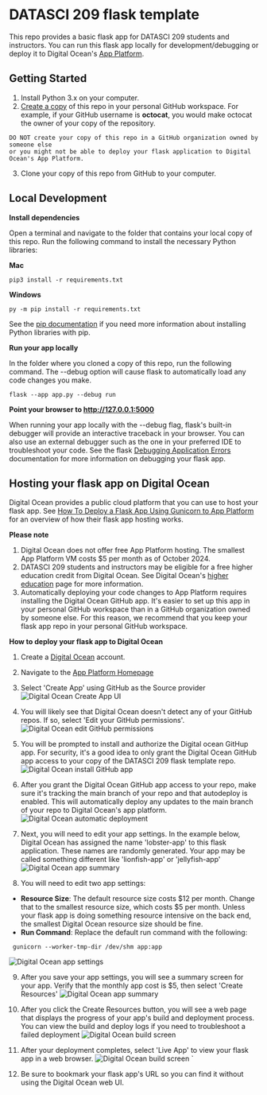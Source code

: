 # DATASCI 209 flask template

This repo provides a basic flask app for DATASCI 209 students and instructors. You can run this flask app locally for development/debugging or deploy it to Digital Ocean's [App Platform](https://www.digitalocean.com/products/app-platform).

## Getting Started

1. Install Python 3.x on your computer.
2. [Create a copy](https://docs.github.com/en/repositories/creating-and-managing-repositories/creating-a-repository-from-a-template#creating-a-repository-from-a-template) of this repo in your personal GitHub workspace. For example, if your GitHub username is **octocat**, you would make octocat the owner of your copy of the repository.
```
DO NOT create your copy of this repo in a GitHub organization owned by someone else
or you might not be able to deploy your flask application to Digital Ocean's App Platform.
```
3. Clone your copy of this repo from GitHub to your computer.

## Local Development

**Install dependencies**

Open a terminal and navigate to the folder that contains your local copy of this repo.  Run the following command to install the necessary Python libraries:

**Mac**
```
pip3 install -r requirements.txt
```

**Windows**
```
py -m pip install -r requirements.txt
```

See the [pip documentation](https://pip.pypa.io/en/stable/cli/pip_install/) if you need more information about installing Python libraries with pip.

**Run your app locally**

In the folder where you cloned a copy of this repo, run the following command.  The --debug option will cause flask to automatically load any code changes you make.

```
flask --app app.py --debug run
```

**Point your browser to http://127.0.0.1:5000**

When running your app locally with the --debug flag, flask's built-in debugger will provide an interactive traceback in your browser.  You can also use an external debugger such as the one in your preferred IDE to troubleshoot your code.  See the flask [Debugging Application Errors](https://flask.palletsprojects.com/en/stable/debugging/) documentation for more information on debugging your flask app.

## Hosting your flask app on Digital Ocean

Digital Ocean provides a public cloud platform that you can use to host your flask app.  See [How To Deploy a Flask App Using Gunicorn to App Platform](https://www.digitalocean.com/community/tutorials/how-to-deploy-a-flask-app-using-gunicorn-to-app-platform) for an overview of how their flask app hosting works.

**Please note**

1. Digital Ocean does not offer free App Platform hosting.  The smallest App Platform VM costs $5 per month as of October 2024.
2. DATASCI 209 students and instructors may be eligible for a free higher education credit from Digital Ocean.  See Digital Ocean's [higher education](https://www.digitalocean.com/landing/do-for-higher-education) page for more information.
3. Automatically deploying your code changes to App Platform requires installing the Digital Ocean GitHub app.  It's easier to set up this app in your personal GitHub workspace than in a GitHub organization owned by someone else.  For this reason, we recommend that you keep your flask app repo in your personal GitHub workspace.

**How to deploy your flask app to Digital Ocean**

1. Create a [Digital Ocean](https://www.digitalocean.com) account.

2. Navigate to the [App Platform Homepage](https://cloud.digitalocean.com/apps)

3. Select 'Create App' using GitHub as the Source provider
  ![Digital Ocean Create App UI](images/01_create_app_ui.png)

4. You will likely see that Digital Ocean doesn't detect any of your GitHub repos.  If so, select 'Edit your GitHub permissions'.
  ![Digital Ocean edit GitHub permissions](images/02_grant_github_access.png)

5. You will be prompted to install and authorize the Digital ocean GitHup app.  For security, it's a good idea to only grant the Digital Ocean GitHub app access to your copy of the DATASCI 209 flask template repo.
  ![Digital Ocean install GitHub app](images/03_install_github_app.png)

6. After you grant the Digital Ocean GitHub app access to your repo, make sure it's tracking the main branch of your repo and that autodeploy is enabled.  This will automatically deploy any updates to the main branch of your repo to Digital Ocean's app platform.
  ![Digital Ocean automatic deployment](images/04_auto_deploy.png)

7. Next, you will need to edit your app settings.  In the example below, Digital Ocean has assigned the name 'lobster-app' to this flask application.  These names are randomly generated.  Your app may be called something different like 'lionfish-app' or 'jellyfish-app'
  ![Digital Ocean app summary](images/05_edit_app.png)

8. You will need to edit two app settings:
  * **Resource Size**: The default resource size costs $12 per month. Change that to the smallest resource size, which costs $5 per month.  Unless your flask app is doing something resource intensive on the back end, the smallest Digital Ocean resource size should be fine.
  * **Run Command**: Replace the default run command with the following:
  ```
   gunicorn --worker-tmp-dir /dev/shm app:app
   ```
  ![Digital Ocean app settings](images/06_app_settings.png)

9. After you save your app settings, you will see a summary screen for your app.  Verify that the monthly app cost is $5, then select 'Create Resources'
  ![Digital Ocean app summary](images/07_app_summary.png)

10. After you click the Create Resources button, you will see a web page that displays the progress of your app's build and deployment process.  You can view the build and deploy logs if you need to troubleshoot a failed deployment
  ![Digital Ocean build screen ](images/08_build_and_deploy.png)

11. After your deployment completes, select 'Live App' to view your flask app in a web browser.
  ![Digital Ocean build screen ](images/09_deployed.png)
`
12. Be sure to bookmark your flask app's URL so you can find it without using the Digital Ocean web UI.

